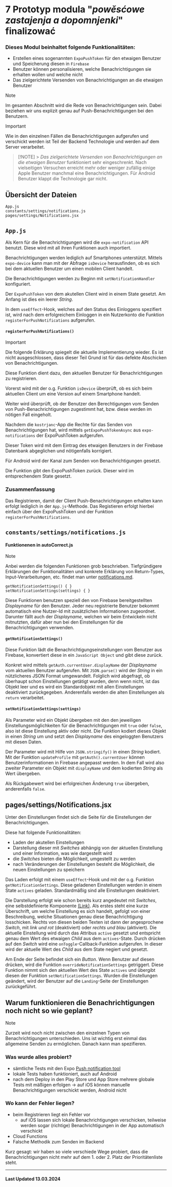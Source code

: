 # 7 Prototyp modula "_powěsćowe zastajenja a dopomnjenki_" finalizować

### Dieses Modul beinhaltet folgende Funktionalitäten:

-   Erstellen eines sogenannten `ExpoPushToken` für den etwaigen Benutzer und Speicherung diesen in `Firebase`
-   Benutzer können personalisieren, welche Benachrichtigungen sie erhalten wollen und welche nicht
-   Das zielgerichtete Versenden von Benachrichtigungen an die etwaigen Benutzer

> [!NOTE]
> Im gesamten Abschnitt wird die Rede von Benachrichtigungen sein. Dabei beziehen wir uns explizit genau auf Push-Benachrichtigungen bei den Benutzern.

> [!IMPORTANT]
> Wie in den einzelnen Fällen die Benachrichtigungen aufgerufen und verschickt werden ist Teil der Backend Technologie und werden auf dem Server verarbeitet.

> [!NOTE] > _Das zielgerichtete Versenden von Benachrichtigungen an die etwaigen Benutzer_ funktioniert sehr eingeschrenkt. Nach vielseitigen Versuchen erreicht mehr oder weniger zufällig einige Apple Benutzer manchmal eine Benachrichtigungen. Für Android Benutzer klappt die Technologie gar nicht.

## Übersicht der Dateien

```
App.js
constants/settings/notifications.js
pages/settings/Notifications.jsx
```

## `App.js`

Als Kern für die Benachrichtigungen wird die `expo-notification` API benutzt. Diese wird mit all ihren Funktionen auch importiert.

Benachrichtigungen werden lediglich auf Smartphones unterstützt. Mittels `expo-device` kann man mit der Abfrage `isDevice` herausfinden, ob es sich bei dem aktuellen Benutzer um einen mobilen Client handelt.

Die Benachrichtigungen werden zu Beginn mit `setNotificationHandler` konfiguriert.

Der `ExpoPushToken` von dem akutellen Client wird in einem State gesetzt. Am Anfang ist dies ein leerer _String_.

In dem `useEffect`-Hook, welches auf den Status des Einloggens spezifiert ist, wird nach dem erfolgreichem Einloggen in ein Nutzerkonto die Funktion `registerForPushNotifications` aufgerufen.

#### `registerForPushNotifications()`

> [!IMPORTANT]
> Die folgende Erklärung spiegelt die aktuelle Implementierung wieder. Es ist nicht ausgeschlossen, dass dieser Teil Grund ist für das defekte Abschicken von Benachrichtigungen.

Diese Funktion dient dazu, den aktuellen Benutzer für Benachrichtigungen zu registrieren.

Vorerst wird mit der o.g. Funktion `isDevice` überprüft, ob es sich beim aktuellen Client um eine Version auf einem Smartphone handelt.

Weiter wird überprüft, ob der Benutzer den Berechtigungen vom Senden von Push-Benachrichtigungen zugestimmt hat, bzw. diese werden im nötigen Fall eingeholt.

Nachdem die `kostrjanc`-App die Rechte für das Senden von Benachrichtigungen hat, wird mittels `getExpoPushTokenAsync` aus `expo-notifications` der ExpoPushToken aufgerufen.

Dieser Token wird mit dem Eintrag des etwaigen Benutzers in der Firebase Datenbank abgeglichen und nötigenfalls korrigiert.

Für Android wird der Kanal zum Senden von Benachrichtigungen gesetzt.

Die Funktion gibt den ExpoPushToken zurück. Dieser wird im entsprechendem State gesetzt.

### Zusammenfassung

Das Registrieren, damit der Client Push-Benachrichtigungen erhalten kann erfolgt lediglich in der `App.js`-Methode. Das Registieren erfolgt hierbei einfach über den ExpoPushToken und der Funktion `registerForPushNotifications`.

## `constants/settings/notifications.js`

#### Funktionenen in autoCorrect.js

> [!NOTE]
> Anbei werden die folgenden Funktionen grob beschrieben. Tiefgründigere Erklärungen der Funktionalitäten und konkrete Erklärung von Return-Types, Input-Verarbeitungen, etc. findet man unter [notifications.md](../constants/settings/CONSTANTS_SETTINGS.md#notificationsjs-link).

```
getNotificationSettings() { }
setNotificationSettings(settings) { }
```

Diese Funktionen benutzen speziell den von Firebase bereitgestellten _Displayname_ für den Benutzer. Jeder neu registrierte Benutzer bekommt automatisch eine Nutzer-Id mit zusätzlichen Informationen zugeordnet. Darunter fällt auch der _Displayname_, welchen wir beim Entwickeln nicht mitnutzten, dafür aber nun bei den Einstellungen für die Benachrichtigungen verwenden.

#### `getNotificationSettings()`

Diese Funktion lädt die Benachrichtigungseinstellungen vom Benutzer aus Firebase, konvertiert diese in ein `JavaScript Object` und gibt diese zurück.

Konkret wird mittels `getAuth.currentUser.displayName` der _Displayname_ vom aktuellen Benutzer aufgerufen. Mit `JSON.parse()` wird der _String_ in ein nützlicheres JSON Format umgewandelt. Folglich wird abgefragt, ob überhaupt schon Einstellungen getätigt wurden, denn wenn nicht, ist das Objekt leer und es wird ein Standardobjekt mit allen Einstellungen deaktiviert zurückgegeben. Anderenfalls werden die alten Einstellungen als `return` verarbeitet.

#### `setNotificationSettings(settings)`

Als Parameter wird ein Objekt übergeben mit den den jeweiligen Einstellungsmöglichkeiten für die Benachrichtigungen mit `true` oder `false`, also ist diese Einstellung aktiv oder nicht. Die Funktion kodiert dieses Objekt in einen _String_ um und setzt den _Displayname_ des eingeloggten Benutzers mit diesen Daten.

Der Parameter wird mit Hilfe von `JSON.stringify()` in einen _String_ kodiert. Mit der Funktion `updateProfile` mit `getAuth().currentUser` können Benutzerinformationen in Firebase angepasst werden. In dem Fall wird also zweiter Parameter ein Objekt mit `displayName` und dem kodierten _String_ als Wert übergeben.

Als Rückgabewert wird bei erfolgreichen Änderung `true` übergeben, anderenfalls `false`.

## pages/settings/Notifications.jsx

Unter den Einstellungen findet sich die Seite für die Einstellungen der Benachrichtigungen.

Diese hat folgende Funktionalitäten:

-   Laden der akutellen Einstellungen
-   Darstellung dieser mit _Switches_ abhängig von der aktuellen Einstellung und einer Information, was wie dargestellt wird
-   die _Switches_ bieten die Möglichkeit, umgestellt zu werden
-   nach Veränderungen der Einstellungen besteht die Möglichkeit, die neuen Einstellungen zu speichern

Das Laden erfolgt mit einem `useEffect`-Hook und mit der o.g. Funktion `getNotificationSettings`. Diese geladenen Einstellungen werden in einem State `actives` geladen. Standardmäßig sind alle Einstellungen deaktiviert.

Die Darstellung erfolgt wie schon bereits kurz angedeutet mit _Switches_, eine selbstdefinierte Komponente [(Link)](../components/settings/Switch.jsx). Als erstes steht eine kurze Überschrift, um welche Einstellung es sich handelt, gefolgt von einer Beschreibung, welche Situationen genau diese Benachrichtigung losschicken. Rechts von diesen beiden Texten ist dann der angesprochene _Switch_, mit _link und rot_ (deaktiviert) oder _rechts und blau_ (aktiviert). Die aktuelle Einstellung wird durch das Attribus `active` gesetzt und entspricht genau dem Wert des etwaigen _Child_ aus dem `actives`-State. Durch drücken auf den _Switch_ wird eine `onToggle`-Callback-Funktion aufgerufen. In dieser wird der aktuelle Wert des _Child_ aus dem State negiert und gesetzt.

Am Ende der Seite befindet sich ein _Button_. Wenn Benutzer auf diesen drücken, wird die Funktion `overrideNotificationSettings` getriggert. Diese Funktion nimmt sich den aktuellen Wert des State `actives` und übergibt diesen der Funktion `setNotificationSettings`. Wurden die Einstellungen geändert, wird der Benutzer auf die `Landing`-Seite der Einstellungen zurückgeführt.

## Warum funktionieren die Benachrichtigungen noch nicht so wie geplant?

> [!NOTE]
> Zurzeit wird noch nicht zwischen den einzelnen Typen von Benachrichtigungen unterschieden. Uns ist wichtig erst einmal das allgemeine Senden zu ermöglichen. Danach kann man spezifieren.

### Was wurde alles probiert?

-   sämtliche Tests mit den Expo [Push notification tool](https://expo.dev/notifications)
-   lokale Tests haben funktioniert, auch auf Android
-   nach dem Deploy in den Play Store und App Store mehrere globale Tests mit mäßigen erfolgen
    $\to$ auf iOS können manuelle Benachrichtigungen verschickt werden, Android nicht

### Wo kann der Fehler liegen?

-   beim Registrieren liegt ein Fehler vor
    -   auf iOS lassen sich lokale Benachrichtigungen verschicken, teilweise werden sogar (richtige) Benachrichtigungen in der App automatisch verschickt
-   Cloud Functions
-   Falsche Methodik zum Senden im Backend

Kurz gesagt: wir haben so viele verschiede Wege probiert, dass die Benachrichtigungen nicht mehr auf dem 1. oder 2. Platz der Prioritätenliste steht.

<hr>

#### Last Updated 13.03.2024
